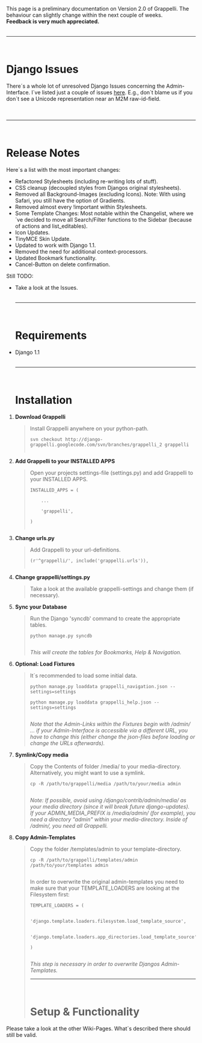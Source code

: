This page is a preliminary documentation on Version 2.0 of Grappelli. The behaviour can slightly change within the next couple of weeks.<br>
<b>Feedback is very much appreciated.</b>
<br><br>
<hr />
<br>
<h1>Django Issues</h1>
There´s a whole lot of unresolved Django Issues concerning the Admin-Interface. I´ve listed just a couple of issues <a href='djangoissues.md'>here</a>. E.g., don´t blame us if you don´t see a Unicode representation near an M2M raw-id-field.<br>
<br><br>
<hr />
<br>
<h1>Release Notes</h1>
Here´s a list with the most important changes:<br>
<ul><li>Refactored Stylesheets (including re-writing lots of stuff).<br>
</li><li>CSS cleanup (decoupled styles from Djangos original stylesheets).<br>
</li><li>Removed all Background-Images (excluding Icons). Note: With using Safari, you still have the option of Gradients.<br>
</li><li>Removed almost every !important within Stylesheets.<br>
</li><li>Some Template Changes: Most notable within the Changelist, where we´ve decided to move all Search/Filter functions to the Sidebar (because of actions and list_editables).<br>
</li><li>Icon Updates.<br>
</li><li>TinyMCE Skin Update.<br>
</li><li>Updated to work with Django 1.1.<br>
</li><li>Removed the need for additional context-processors.<br>
</li><li>Updated Bookmark functionality.<br>
</li><li>Cancel-Button on delete confirmation.</li></ul>

Still TODO:<br>
<ul><li>Take a look at the Issues.<br>
<br>
<hr />
<br>
<h1>Requirements</h1>
</li><li>Django 1.1<br>
<br>
<hr />
<br>
<h1>Installation</h1></li></ul>

<ol><li><b>Download Grappelli</b>
<blockquote>Install Grappelli anywhere on your python-path.<br>
<pre><code>svn checkout http://django-grappelli.googlecode.com/svn/branches/grappelli_2 grappelli<br>
</code></pre>
</blockquote></li><li><b>Add Grappelli to your INSTALLED APPS</b>
<blockquote>Open your projects settings-file (settings.py) and add Grappelli to your INSTALLED APPS.<br>
<pre><code>INSTALLED_APPS = (<br>
    ...<br>
    'grappelli',<br>
)<br>
</code></pre>
</blockquote></li><li><b>Change urls.py</b>
<blockquote>Add Grappelli to your url-definitions.<br>
<pre><code>(r'^grappelli/', include('grappelli.urls')),<br>
</code></pre>
</blockquote></li><li><b>Change grappelli/settings.py</b>
<blockquote>Take a look at the available grappelli-settings and change them (if necessary).<br>
</blockquote></li><li><b>Sync your Database</b>
<blockquote>Run the Django 'syncdb' command to create the appropriate tables.<br>
<pre><code>python manage.py syncdb<br>
</code></pre>
<i>This will create the tables for Bookmarks, Help & Navigation.</i>
</blockquote></li><li><b>Optional: Load Fixtures</b>
<blockquote>It´s recommended to load some initial data.<br>
<pre><code>python manage.py loaddata grappelli_navigation.json --settings=settings<br>
python manage.py loaddata grappelli_help.json --settings=settings<br>
</code></pre>
<i>Note that the Admin-Links within the Fixtures begin with /admin/ ... if your Admin-Interface is accessible via a different URL, you have to change this (either change the json-files before loading or change the URLs afterwards).</i>
</blockquote></li><li><b>Symlink/Copy media</b>
<blockquote>Copy the Contents of folder /media/ to your media-directory. Alternatively, you might want to use a symlink.<br>
<pre><code>cp -R /path/to/grappelli/media /path/to/your/media admin<br>
</code></pre>
<i>Note: If possible, avoid using /django/contrib/admin/media/ as your media directory (since it will break future django-updates).</i><br>
<i>If your ADMIN_MEDIA_PREFIX is /media/admin/ (for example), you need a directory   "admin" within your media-directory. Inside of /admin/, you need all Grappelli.</i>
</blockquote></li><li><b>Copy Admin-Templates</b>
<blockquote>Copy the folder /templates/admin to your template-directory.<br>
<pre><code>cp -R /path/to/grappelli/templates/admin /path/to/your/templates admin<br>
</code></pre>
In order to overwrite the original admin-templates you need to make sure that your TEMPLATE_LOADERS are looking at the Filesystem first:<br>
<pre><code>TEMPLATE_LOADERS = (<br>
    'django.template.loaders.filesystem.load_template_source',<br>
    'django.template.loaders.app_directories.load_template_source',<br>
)<br>
</code></pre>
<i>This step is necessary in order to overwrite Djangos Admin-Templates.</i>
<br>
<hr />
<br>
<h1>Setup & Functionality</h1></blockquote></li></ol>

Please take a look at the other Wiki-Pages. What´s described there should still be valid.